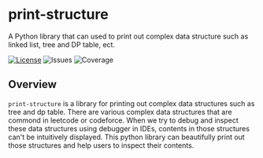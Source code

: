 # print-structure
A Python library that can used to print out complex data structure such as linked list, tree and DP table, ect.

[![License](https://img.shields.io/github/license/DavidHo666/print-structure)](https://opensource.org/licenses/Apache-2.0)
![Issues](https://img.shields.io/github/issues/DavidHo666/print-structure)
![Coverage](https://img.shields.io/codecov/c/github/DavidHo666/print-structure)



## Overview
`print-structure` is a library for printing out complex data structures such as tree and dp table. There are various complex data structures that are commond in leetcode or codeforce. When we try to debug and inspect these data structures using debugger in IDEs, contents in those structures can't be intuitively displayed. This python library can beautifully print out those structures and help users to inspect their contents.
